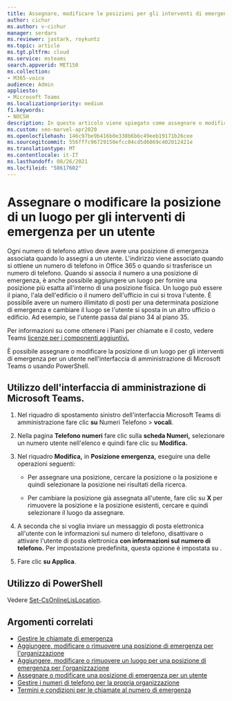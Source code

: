 ```yaml
---
title: Assegnare, modificare le posizioni per gli interventi di emergenza per gli utenti
author: cichur
ms.author: v-cichur
manager: serdars
ms.reviewer: jastark, roykuntz
ms.topic: article
ms.tgt.pltfrm: cloud
ms.service: msteams
search.appverid: MET150
ms.collection:
- M365-voice
audience: Admin
appliesto:
- Microsoft Teams
ms.localizationpriority: medium
f1.keywords:
- NOCSH
description: In questo articolo viene spiegato come assegnare o modificare la posizione per gli interventi di emergenza per gli utenti dell'organizzazione.
ms.custom: seo-marvel-apr2020
ms.openlocfilehash: 146c97be9b416b0e338b6b6c49eeb19171b26cee
ms.sourcegitcommit: 556fffc96729150efcc04cd5d6069c402012421e
ms.translationtype: MT
ms.contentlocale: it-IT
ms.lasthandoff: 08/26/2021
ms.locfileid: "58617602"
---
```

# <a name="assign-or-change-the-place-for-an-emergency-location-for-a-user"></a>Assegnare o modificare la posizione di un luogo per gli interventi di emergenza per un utente

Ogni numero di telefono attivo deve avere una posizione di emergenza associata quando lo assegni a un utente. L'indirizzo viene associato quando si ottiene un numero di telefono in Office 365 o quando si trasferisce un numero di telefono. Quando si associa il numero a una posizione di emergenza, è anche possibile aggiungere un luogo per fornire una posizione più esatta all'interno di una posizione fisica. Un luogo può essere il piano, l'ala dell'edificio o il numero dell'ufficio in cui si trova l'utente. È possibile avere un numero illimitato di posti per una determinata posizione di emergenza e cambiare il luogo se l'utente si sposta in un altro ufficio o edificio. Ad esempio, se l'utente passa dal piano 34 al piano 35.
  
Per informazioni su come ottenere i Piani per chiamate e il costo, vedere Teams [licenze per i componenti aggiuntivi.](teams-add-on-licensing/microsoft-teams-add-on-licensing.md)
  
È possibile assegnare o modificare la posizione di un luogo per gli interventi di emergenza per un utente nell'interfaccia di amministrazione di Microsoft Teams o usando PowerShell.

## <a name="using-the-microsoft-teams-admin-center"></a>Utilizzo dell'interfaccia di amministrazione di Microsoft Teams.

1. Nel riquadro di spostamento sinistro dell'interfaccia Microsoft Teams di amministrazione fare clic **su** Numeri Telefono  >  **vocali**.

2. Nella pagina **Telefono numeri** fare clic sulla **scheda Numeri,** selezionare un numero utente nell'elenco e quindi fare clic su **Modifica.**

3. Nel riquadro **Modifica,** in **Posizione emergenza,** eseguire una delle operazioni seguenti:

    - Per assegnare una posizione, cercare la posizione o la posizione e quindi selezionare la posizione nei risultati della ricerca.

    - Per cambiare la posizione già assegnata all'utente, fare clic su **X** per rimuovere la posizione e la posizione esistenti, cercare e quindi selezionare il luogo da assegnare.

4. A seconda che si voglia inviare un messaggio di posta elettronica all'utente con le informazioni sul numero di telefono, disattivare o attivare l'utente di posta elettronica **con informazioni sul numero di telefono.** Per impostazione predefinita, questa opzione è impostata su .

5. Fare clic **su Applica**.

## <a name="using-powershell"></a>Utilizzo di PowerShell

Vedere [Set-CsOnlineLisLocation](/powershell/module/skype/set-csonlinelislocation).
    
## <a name="related-topics"></a>Argomenti correlati

- [Gestire le chiamate di emergenza](what-are-emergency-locations-addresses-and-call-routing.md)
- [Aggiungere, modificare o rimuovere una posizione di emergenza per l'organizzazione](add-change-remove-emergency-location-organization.md)
- [Aggiungere, modificare o rimuovere un luogo per una posizione di emergenza per l'organizzazione](add-change-remove-emergency-place-organization.md)
- [Assegnare o modificare una posizione di emergenza per un utente](assign-change-emergency-location-user.md)
- [Gestire i numeri di telefono per la propria organizzazione](/microsoftteams/manage-phone-numbers-for-your-organization)
- [Termini e condizioni per le chiamate al numero di emergenza](./emergency-calling-terms-and-conditions.md)